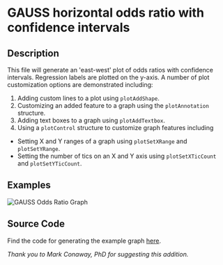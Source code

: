 # GAUSS horizontal odds ratio with confidence intervals

## Description
This file will generate an 'east-west' plot of odds ratios with confidence intervals. Regression labels are plotted on
the y-axis. A number of plot customization options are demonstrated including:
1. Adding custom lines to a plot using `plotAddShape`.
2. Customizing an added feature to a graph using the `plotAnnotation` structure.
3. Adding text boxes to a graph using `plotAddTextbox`.
4. Using a `plotControl` structure to customize graph features including
  *  Setting X and Y ranges of a graph using `plotSetXRange` and `plotSetYRange`.
  *  Setting the number of tics on an X and Y axis using `plotSetXTicCount` and `plotSetYTicCount`.

## Examples
![GAUSS Odds Ratio Graph](https://github.com/ec78/gauss-plot-library/blob/master/images/odds_ratio_horizontal.jpeg)

## Source Code
Find the code for generating the example graph [here](https://github.com/ec78/gauss-plot-library/blob/master/src/odds_ratio_horizontal.gss).

*Thank you to Mark Conaway, PhD for suggesting this addition.*
